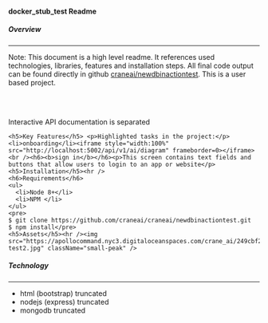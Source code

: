 
  <h4><span >docker_stub_test</span> Readme</h4>
  <h5>Overview</h5><hr />
  
  <p>Note: This document is a high level readme. It references used technologies, libraries, features and installation steps. All final code output can be found directly in github <a href="https://github.com/craneai/newdbinactiontest">craneai/newdbinactiontest</a>. This is a user based project.</p> 
  <br /><br />
  <p>Interactive API documentation is separated</p>

  
    <h5>Key Features</h5> <p>Highlighted tasks in the project:</p><li>onboarding</li><iframe style="width:100%" src="http://localhost:5002/api/v1/ai/diagram" frameborder=0></iframe><br /><h6><b>sign in</b></h6><p>This screen contains text fields and buttons that allow users to login to an app or website</p><h5>Installation</h5><hr />
    <h6>Requirements</h6>
    <ul>
      <li>Node 8+</li>
      <li>NPM </li>
    </ul>
    <pre>
    $ git clone https://github.com/craneai/craneai/newdbinactiontest.git
    $ npm install</pre>
    <h5>Assets</h5><hr /><img src="https://apollocommand.nyc3.digitaloceanspaces.com/crane_ai/249cbf2e673b4326622595caf64cd885-test2.jpg" className="small-peak" />
  <h5>Technology</h5><hr /><ul>
    <li>html (bootstrap) <span class="error">truncated</span> </li>
    <li>nodejs (express) <span class="error">truncated</span> </li>
    <li>mongodb <span class="error">truncated</span> </li>
  </ul><br />
  
